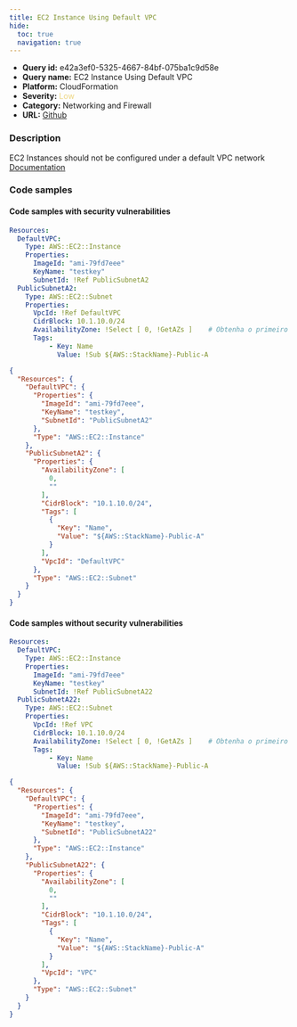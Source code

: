 ```yaml
---
title: EC2 Instance Using Default VPC
hide:
  toc: true
  navigation: true
---
```


<style>
  .highlight .hll {
    background-color: #ff171742;
  }
  .md-content {
    max-width: 1100px;
    margin: 0 auto;
  }
</style>

-   **Query id:** e42a3ef0-5325-4667-84bf-075ba1c9d58e
-   **Query name:** EC2 Instance Using Default VPC
-   **Platform:** CloudFormation
-   **Severity:** <span style="color:#edd57e">Low</span>
-   **Category:** Networking and Firewall
-   **URL:** [Github](https://github.com/Checkmarx/kics/tree/master/assets/queries/cloudFormation/aws/ec2_instance_using_default_vpc)

### Description
EC2 Instances should not be configured under a default VPC network<br>
[Documentation](https://docs.aws.amazon.com/AWSCloudFormation/latest/UserGuide/aws-properties-ec2-instance.html#cfn-ec2-instance-subnetid)

### Code samples
#### Code samples with security vulnerabilities
```yaml title="Positive test num. 1 - yaml file" hl_lines="7"
Resources:
  DefaultVPC:
    Type: AWS::EC2::Instance
    Properties: 
      ImageId: "ami-79fd7eee"
      KeyName: "testkey"
      SubnetId: !Ref PublicSubnetA2
  PublicSubnetA2:
    Type: AWS::EC2::Subnet
    Properties:
      VpcId: !Ref DefaultVPC
      CidrBlock: 10.1.10.0/24
      AvailabilityZone: !Select [ 0, !GetAZs ]    # Obtenha o primeiro AZ na lista
      Tags:
          - Key: Name
            Value: !Sub ${AWS::StackName}-Public-A

```
```json title="Positive test num. 2 - json file" hl_lines="7"
{
  "Resources": {
    "DefaultVPC": {
      "Properties": {
        "ImageId": "ami-79fd7eee",
        "KeyName": "testkey",
        "SubnetId": "PublicSubnetA2"
      },
      "Type": "AWS::EC2::Instance"
    },
    "PublicSubnetA2": {
      "Properties": {
        "AvailabilityZone": [
          0,
          ""
        ],
        "CidrBlock": "10.1.10.0/24",
        "Tags": [
          {
            "Key": "Name",
            "Value": "${AWS::StackName}-Public-A"
          }
        ],
        "VpcId": "DefaultVPC"
      },
      "Type": "AWS::EC2::Subnet"
    }
  }
}

```


#### Code samples without security vulnerabilities
```yaml title="Negative test num. 1 - yaml file"
Resources:
  DefaultVPC:
    Type: AWS::EC2::Instance
    Properties: 
      ImageId: "ami-79fd7eee"
      KeyName: "testkey"
      SubnetId: !Ref PublicSubnetA22
  PublicSubnetA22:
    Type: AWS::EC2::Subnet
    Properties:
      VpcId: !Ref VPC
      CidrBlock: 10.1.10.0/24
      AvailabilityZone: !Select [ 0, !GetAZs ]    # Obtenha o primeiro AZ na lista
      Tags:
          - Key: Name
            Value: !Sub ${AWS::StackName}-Public-A

```
```json title="Negative test num. 2 - json file"
{
  "Resources": {
    "DefaultVPC": {
      "Properties": {
        "ImageId": "ami-79fd7eee",
        "KeyName": "testkey",
        "SubnetId": "PublicSubnetA22"
      },
      "Type": "AWS::EC2::Instance"
    },
    "PublicSubnetA22": {
      "Properties": {
        "AvailabilityZone": [
          0,
          ""
        ],
        "CidrBlock": "10.1.10.0/24",
        "Tags": [
          {
            "Key": "Name",
            "Value": "${AWS::StackName}-Public-A"
          }
        ],
        "VpcId": "VPC"
      },
      "Type": "AWS::EC2::Subnet"
    }
  }
}

```
